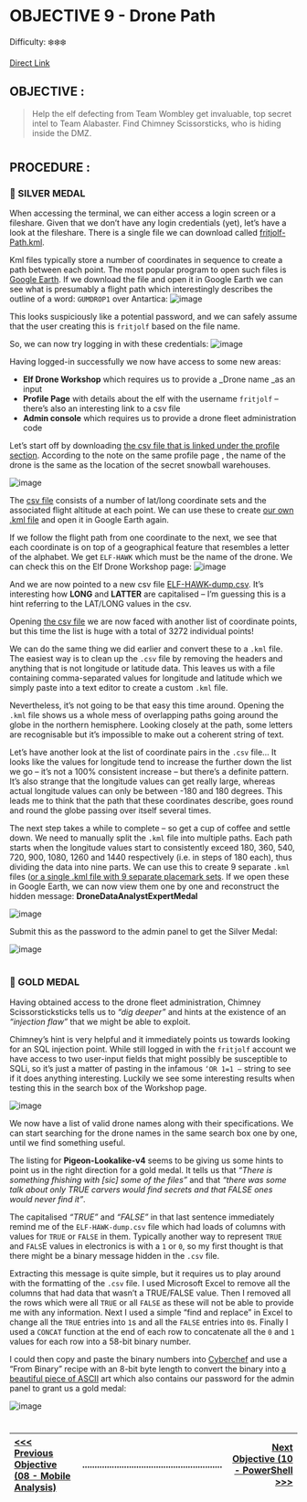 # OBJECTIVE 9 - Drone Path #
Difficulty: ❄️❄️❄️

[Direct Link](https://hhc24-dronepath.holidayhackchallenge.com)

## OBJECTIVE : ##
>Help the elf defecting from Team Wombley get invaluable, top secret intel to Team Alabaster. Find Chimney Scissorsticks, who is hiding inside the DMZ.
#

## PROCEDURE : ##
### 🥈 SILVER MEDAL ###
When accessing the terminal, we can either access a login screen or a fileshare.  Given that we don’t have any login credentials (yet), let’s have a look at the fileshare.  There is a single file we can download called [fritjolf-Path.kml](Assets/fritjolf-Path.kml).

Kml files typically store a number of coordinates in sequence to create a path between each point.  The most popular program to open such files is [Google Earth](https://earth.google.com/web/).  If we download the file and open it in Google Earth we can see what is presumably a flight path which interestingly describes the outline of a word: `GUMDROP1` over Antartica:
![image](https://github.com/user-attachments/assets/058d2439-321b-49ed-91bd-006d22a04906)

This looks suspiciously like a potential password, and we can safely assume that the user creating this is `fritjolf` based on the file name.

So, we can now try logging in with these credentials:
![image](https://github.com/user-attachments/assets/daee2b59-0e66-47b7-a2ef-783b39fbec8b)

Having logged-in successfully we now have access to some new areas:
-	**Elf Drone Workshop** which requires us to provide a _Drone name _as an input
-	**Profile Page** with details about the elf with the username `fritjolf` – there’s also an interesting link to a csv file 
-	**Admin console** which requires us to provide a drone fleet administration code
  
Let’s start off by downloading [the csv file that is linked under the profile section](Assets/Preparations-drone-name.csv).  According to the note on the same profile page , the name of the drone is the same as the location of the secret snowball warehouses.

![image](https://github.com/user-attachments/assets/ff492e68-bf0e-4178-bf94-4ee897169133)

The [csv file](Assets/Preparations-drone-name.csv) consists of a number of lat/long coordinate sets and the associated flight altitude at each point.  We can use these to create [our own .kml file](Assets/secret-Path.kml) and open it in Google Earth again.

If we follow the flight path from one coordinate to the next, we see that each coordinate is on top of a geographical feature that resembles a letter of the alphabet.  We get `ELF-HAWK` which must be the name of the drone.  We can check this on the Elf Drone Workshop page:
![image](https://github.com/user-attachments/assets/0ba78a60-c1de-4587-b1cb-7736fd4feecc)

And we are now pointed to a new csv file [ELF-HAWK-dump.csv](Assets/ELF-HAWK-dump.csv).  It’s interesting how **LONG** and **LATTER** are capitalised – I’m guessing this is a hint referring to the LAT/LONG values in the csv.

Opening [the csv file](Assets/ELF-HAWK-dump.csv) we are now faced with another list of coordinate points, but this time the list is huge with a total of 3272 individual points!

We can do the same thing we did earlier and convert these to a `.kml` file.  The easiest way is to clean up the `.csv` file by removing the headers and anything that is not longitude or latitude data.  This leaves us with a file containing comma-separated values for longitude and latitude which we simply paste into a text editor to create a custom `.kml` file.

Nevertheless, it’s not going to be that easy this time around.  Opening the `.kml` file shows us a whole mess of overlapping paths going around the globe in the northern hemisphere.   Looking closely at the path, some letters are recognisable but it’s impossible to make out a coherent string of text.

Let’s have another look at the list of coordinate pairs in the `.csv` file…  It looks like the values for longitude tend to increase the further down the list we go – it’s not a 100% consistent increase – but there’s a definite pattern.  It’s also strange that the longitude values can get really large, whereas actual longitude values can only be between -180 and 180 degrees.  This leads me to think that the path that these coordinates describe, goes round and round the globe passing over itself several times.

The next step takes a while to complete – so get a cup of coffee and settle down.  We need to manually split the `.kml` file into multiple paths.  Each path starts when the longitude values start to consistently exceed 180, 360, 540, 720, 900, 1080, 1260 and 1440 respectively (i.e. in steps of 180 each), thus dividing the data into nine parts.  We can use this to create 9 separate `.kml` files ([or a single .kml file with 9 separate placemark sets](Assets/All_Secret_Paths.kml).   If we open these in Google Earth, we can now view them one by one and reconstruct the hidden message: **DroneDataAnalystExpertMedal**

![image](https://github.com/user-attachments/assets/292e0aff-32f6-49a0-93c3-c6d87ae55cb0)

Submit this as the password to the admin panel to get the Silver Medal:

![image](https://github.com/user-attachments/assets/3838cb61-a750-4eb1-98e5-e6b24a9f95d6)

#
### 🥇 GOLD MEDAL ###
Having obtained access to the drone fleet administration, Chimney Scissorsticksticks tells us to _“dig deeper”_ and hints at the existence of an _“injection flaw”_ that we might be able to exploit.

Chimney’s hint is very helpful and it immediately points us towards looking for an SQL injection point.  While still logged in with the `fritjolf` account we have access to two user-input fields that might possibly be susceptible to SQLi, so it’s just a matter of pasting in the infamous `‘OR 1=1 –` string to see if it does anything interesting.  Luckily we see some interesting results when testing this in the search box of the Workshop page.

![image](https://github.com/user-attachments/assets/b8d48759-a600-4d7d-b885-2b2a8f318b5a)

We now have a list of valid drone names along with their specifications.  We can start searching for the drone names in the same search box one by one, until we find something useful.

The listing for **Pigeon-Lookalike-v4** seems to be giving us some hints to point us in the right direction for a gold medal.  It tells us that _“There is something fhishing with [sic] some of the files”_ and that _“there was some talk about only TRUE carvers would find secrets and that FALSE ones would never find it”_.

The capitalised _“TRUE”_ and _“FALSE”_ in that last sentence immediately remind me of the `ELF-HAWK-dump.csv` file which had loads of columns with values for `TRUE` or `FALSE` in them.  Typically another way to represent `TRUE` and `FALS`E values in electronics is with a `1` or `0`, so my first thought is that there might be a binary message hidden in the `.csv` file.

Extracting this message is quite simple, but it requires us to play around with the formatting of the `.csv` file.  I used Microsoft Excel to remove all the columns that had data that wasn’t a TRUE/FALSE value.  Then I removed all the rows which were all `TRUE` or all `FALSE` as these will not be able to provide me with any information.  Next I used a simple “find and replace” in Excel to change all the `TRUE` entries into `1`s and all the `FALSE` entries into `0`s.  Finally I used a `CONCAT` function at the end of each row to concatenate all the `0` and `1` values for each row into a 58-bit binary number.

I could then copy and paste the binary numbers into [Cyberchef](https://icyberchef.com/) and use a “From Binary” recipe with an 8-bit byte length to convert the binary into [a beautiful piece of ASCII](Assets/goldmetal_answer.txt) art which also contains our password for the admin panel to grant us a gold medal:

![image](https://github.com/user-attachments/assets/55310b81-c2a5-495f-b77d-599ac5dce91f)


#
[<<< Previous Objective (08 - Mobile Analysis)](OBJECTIVE%2008%20-%20Mobile%20Analysis.md)|.........................................................| [Next Objective (10 - PowerShell >>>](OBJECTIVE%2010%20-%20PowerShell.md)|
:-|--|-:

